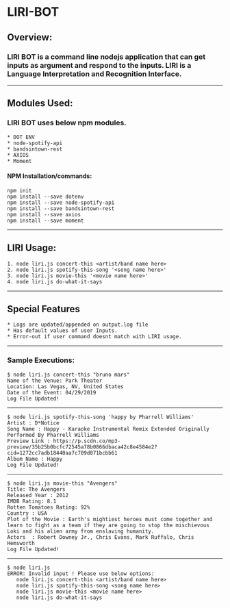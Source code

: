 # LIRI-BOT
## Overview:
### LIRI BOT is a command line nodejs application that can get inputs as argument and respond to the inputs. LIRI is a Language Interpretation and Recognition Interface.
*****************

## Modules Used:
### LIRI BOT uses below npm modules.
```
* DOT ENV
* node-spotify-api
* bandsintown-rest
* AXIOS
* Moment
```
#### NPM Installation/commands:
```
npm init
npm install --save dotenv
npm install --save node-spotify-api
npm install --save bandsintown-rest
npm install --save axios
npm install --save moment
```
*****************

## LIRI Usage:
```
1. node liri.js concert-this <artist/band name here>
2. node liri.js spotify-this-song '<song name here>'
3. node liri.js movie-this '<movie name here>'
4. node liri.js do-what-it-says
```
*****************

## Special Features
```
* Logs are updated/appended on output.log file
* Has default values of user Inputs.
* Error-out if user command doesnt match with LIRI usage.
```
*****************
### Sample Executions:
```
$ node liri.js concert-this "bruno mars"
Name of the Venue: Park Theater
Location: Las Vegas, NV, United States
Date of the Event: 04/29/2019
Log File Updated!

```
-----
```
$ node liri.js spotify-this-song 'happy by Pharrell Williams'
Artist : D*Notice
Song Name : Happy - Karaoke Instrumental Remix Extended Originally Performed By Pharrell Williams
Preview Link : https://p.scdn.co/mp3-preview/35b25b0bcfc72545a78b0866dbaca42c8e4584e2?cid=1272cc7adb18440aa7c709d071bcbb61
Album Name : Happy
Log File Updated!

```
----
```
$ node liri.js movie-this "Avengers"
Title: The Avengers
Released Year : 2012
IMDB Rating: 8.1
Rotten Tomatoes Rating: 92%
Country : USA
Plot of the Movie : Earth's mightiest heroes must come together and learn to fight as a team if they are going to stop the mischievous Loki and his alien army from enslaving humanity.
Actors  : Robert Downey Jr., Chris Evans, Mark Ruffalo, Chris Hemsworth
Log File Updated!

```
---
```
$ node liri.js 
ERROR: Invalid input ! Please use below options: 
   node liri.js concert-this <artist/band name here>
   node liri.js spotify-this-song <song name here>
   node liri.js movie-this <movie name here>
   node liri.js do-what-it-says 

```


